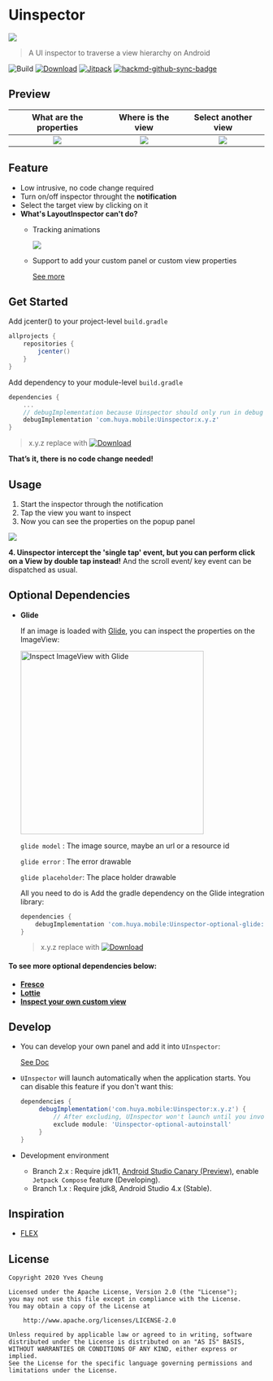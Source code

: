 # Uinspector

![](https://raw.githubusercontent.com/YvesCheung/UInspector/master/art/uinspector.png)

> A UI inspector to traverse a view hierarchy on Android

![Build](https://github.com/YvesCheung/UInspector/workflows/Build/badge.svg) [![Download](https://api.bintray.com/packages/yvescheung/maven/UInspector/images/download.svg)](https://bintray.com/yvescheung/maven/UInspector/_latestVersion) [![Jitpack](https://jitpack.io/v/YvesCheung/UInspector.svg)](https://jitpack.io/#YvesCheung/UInspector) [![hackmd-github-sync-badge](https://hackmd.io/VtIqR5l1TEOCkU137kvRoQ/badge)](https://hackmd.io/VtIqR5l1TEOCkU137kvRoQ)

## Preview

|What are the properties| Where is the view | Select another view |
| :---: | :---: | :---: |
|![](https://raw.githubusercontent.com/YvesCheung/UInspector/master/art/properties_preview.jpeg)|![](https://raw.githubusercontent.com/YvesCheung/UInspector/master/art/hierarchy_preview.jpeg)|![](https://raw.githubusercontent.com/YvesCheung/UInspector/master/art/targets_preview.jpeg)


## Feature

- Low intrusive, no code change required
- Turn on/off inspector throught the **notification**
- Select the target view by clicking on it
- **What's LayoutInspector can't do?**
    - Tracking animations
        
        ![](https://raw.githubusercontent.com/YvesCheung/UInspector/master/art/trace_animator.gif)
        
    - Support to add your custom panel or custom view properties
        
        [See more](#Develop)

## Get Started

Add jcenter() to your project-level `build.gradle`

```groovy
allprojects {
    repositories {
        jcenter()
    }
}
```

Add dependency to your module-level `build.gradle`

```groovy
dependencies {
    ...
    // debugImplementation because Uinspector should only run in debug builds.
    debugImplementation 'com.huya.mobile:Uinspector:x.y.z'
}
```
> x.y.z replace with [![Download](https://api.bintray.com/packages/yvescheung/maven/UInspector/images/download.svg)](https://bintray.com/yvescheung/maven/UInspector/_latestVersion)

**That’s it, there is no code change needed!**

## Usage 

1. Start the inspector through the notification
2. Tap the view you want to inspect
3. Now you can see the properties on the popup panel

![](https://raw.githubusercontent.com/YvesCheung/UInspector/master/art/uinspector_preview.gif)

**4. Uinspector intercept the 'single tap' event, but you can perform click on a View by double tap instead!** And the scroll event/ key event can be dispatched as usual.

## Optional Dependencies

- **Glide**

    If an image is loaded with [Glide](https://github.com/bumptech/glide), you can inspect the properties on the ImageView:

    <img src="https://raw.githubusercontent.com/YvesCheung/UInspector/master/art/glide.jpg" alt="Inspect ImageView with Glide" width="360">



    `glide model` : The image source, maybe an url or a resource id

    `glide error` : The error drawable

    `glide placeholder`: The place holder drawable
    
    All you need to do is Add the gradle dependency on the Glide integration library: 
    
    ```groovy
    dependencies {
        debugImplementation 'com.huya.mobile:Uinspector-optional-glide:x.y.z'
    }
    ```
    > x.y.z replace with [![Download](https://api.bintray.com/packages/yvescheung/maven/UInspector/images/download.svg)](https://bintray.com/yvescheung/maven/UInspector/_latestVersion)

#### To see more optional dependencies below:

- [**Fresco**](https://github.com/YvesCheung/UInspector/blob/master/docs/uinspector-optional-fresco.md)
- [**Lottie**](https://github.com/YvesCheung/UInspector/blob/master/docs/uinspector-optional-lottie.md)
- [**Inspect your own custom view**](https://github.com/YvesCheung/UInspector/blob/master/docs/uinspector-optional-custom-view.md)

## Develop

- You can develop your own panel and add it into `UInspector`:

    [See Doc](https://github.com/YvesCheung/UInspector/blob/master/docs/uinspector-optional-custom-panel.md)

- `UInspector` will launch automatically when the application starts. You can disable this feature if you don't want this:

    ```groovy
    dependencies {
         debugImplementation('com.huya.mobile:Uinspector:x.y.z') {
             // After excluding, UInspector won't launch until you invoke it's `create` method!
             exclude module: 'Uinspector-optional-autoinstall'
         }
    }
    ```
  
- Development environment
    
    * Branch 2.x : Require jdk11, [Android Studio Canary (Preview)](https://developer.android.com/studio/preview), enable `Jetpack Compose` feature (Developing).
    * Branch 1.x : Require jdk8, Android Studio 4.x (Stable).

## Inspiration

- [FLEX](https://github.com/FLEXTool/FLEX)

## License

	Copyright 2020 Yves Cheung
	
   	Licensed under the Apache License, Version 2.0 (the "License");
   	you may not use this file except in compliance with the License.
   	You may obtain a copy of the License at

       	http://www.apache.org/licenses/LICENSE-2.0

   	Unless required by applicable law or agreed to in writing, software
   	distributed under the License is distributed on an "AS IS" BASIS,
   	WITHOUT WARRANTIES OR CONDITIONS OF ANY KIND, either express or implied.
   	See the License for the specific language governing permissions and
   	limitations under the License.
